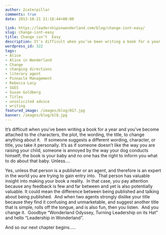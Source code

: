 ```yaml
---
author: 2caterpillar
comments: true
date: 2013-10-21 21:18:44+00:00

link: https://leadershipinwonderland.com/blog/change-isnt-easy/
slug: change-isnt-easy
title: Change isn’t  Easy
description: It’s difficult when you’ve been writing a book for a year and you’ve become attached to the characters, the plot, the wording,to change anything about it.
wordpress_id: 322
tags:
- Alice
- Alice in Wonderland
- Change
- changing directions
- literary agent
- Pinnacle Management
- Rebecca Lacy
- SGES
- Susan Goldberg
- Titles
- unsolicited advice
- writing
featured_image: /images/blog/017.jpg
banner: /images/blog/bl8.jpg
---
```


It’s difficult when you’ve been writing a book for a year and you’ve become attached to the characters, the plot, the wording, the title, to change anything about it.   If someone suggests a different wording, character, or title, you take it personally. It’s as if someone doesn’t like the way you are raising your child, someone is annoyed by the way your dog conducts himself; the book is your baby and no one has the right to inform you what to do about that baby. Unless….

Yes, unless that person is a publisher or an agent, and therefore is an expert in the world you are trying to gain entry into.  That person has valuable insight into making your book a reality.  In that case, you pay attention because any feedback is few and far between and yet is also potentially valuable. It could mean the difference between being published and talking about being published.  And when two agents strongly dislike your title because they find it confusing and unmarketable, and suggest another title that is simple, rolls off the tongue, and is also fun, then you listen.  And you change it.  Goodbye “Wonderland Odyssey, Turning Leadership on its Hat” and hello “Leadership in Wonderland”.

And so our next chapter begins…..
